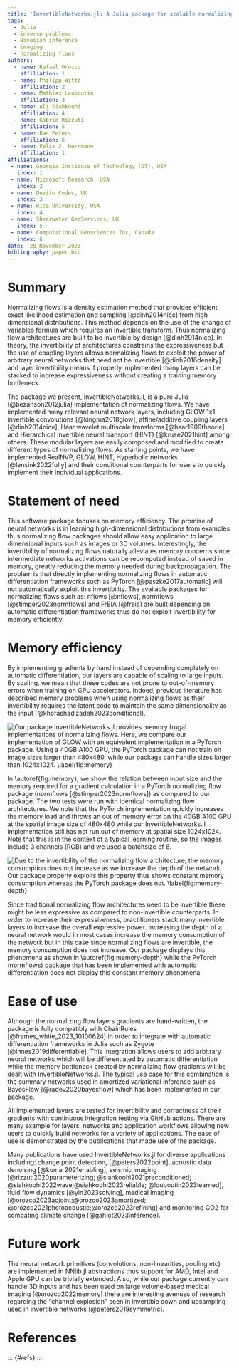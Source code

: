 ```yaml
---
title: 'InvertibleNetworks.jl: A Julia package for scalable normalizing flows'
tags:
  - Julia
  - inverse problems
  - Bayesian inference
  - imaging
  - normalizing flows
authors:
  - name: Rafael Orozco
    affiliation: 1
  - name: Philipp Witte
    affiliation: 2
  - name: Mathias Louboutin
    affiliation: 3
  - name: Ali Siahkoohi
    affiliation: 4
  - name: Gabrio Rizzuti
    affiliation: 5
  - name: Bas Peters
    affiliation: 6
  - name: Felix J. Herrmann
    affiliation: 1
affiliations:
 - name: Georgia Institute of Technology (GT), USA
   index: 1
 - name: Microsoft Research, USA
   index: 2
 - name: Devito Codes, UK
   index: 3
 - name: Rice University, USA
   index: 4
 - name: Shearwater GeoServices, UK
   index: 5
 - name: Computational Geosciences Inc, Canada
   index: 6
date:  28 November 2023  
bibliography: paper.bib
---
```


# Summary

Normalizing flows is a density estimation method that provides efficient exact likelihood estimation and sampling [@dinh2014nice] from high dimensional distributions. This method depends on the use of the change of variables formula which requires an invertible transform. Thus normalizing flow architectures are built to be invertible by design [@dinh2014nice]. In theory, the invertibility of architectures constrains the expressiveness but the use of coupling layers allows normalizing flows to exploit the power of arbitrary neural networks that need not be invertible [@dinh2016density] and layer invertibility means if properly implemented many layers can be stacked to increase expressiveness without creating a training memory bottleneck.  

The package we present, InvertibleNetworks.jl, is a pure Julia [@bezanson2012julia] implementation of normalizing flows. We have implemented many relevant neural network layers, including GLOW 1x1 invertible convolutions [@kingma2018glow], affine/additive coupling layers [@dinh2014nice], Haar wavelet multiscale transforms [@haar1909theorie] and Hierarchical invertible neural transport (HINT) [@kruse2021hint] among others. These modular layers are easily composed and modified to create different types of normalizing flows. As starting points, we have implemented RealNVP, GLOW, HINT, Hyperbolic networks [@lensink2022fully] and their conditional counterparts for users to quickly implement their individual applications. 

# Statement of need

This software package focuses on memory efficiency. The promise of neural networks is in learning high-dimensional distributions from examples thus normalizing flow packages should allow easy application to large dimensional inputs such as images or 3D volumes. Interestingly, the invertibility of normalizing flows naturally alleviates memory concerns since intermediate networks activations can be recomputed instead of saved in memory, greatly reducing the memory needed during backpropagation. The problem is that directly implementing normalizing flows in automatic differentiation frameworks such as PyTorch [@paszke2017automatic] will not automatically exploit this invertibility. The available packages for normalizing flows such as: nflows [@nflows], normflows [@stimper2023normflows] and FrEIA [@freia] are built depending on automatic differentiation frameworks thus do not exploit invertibility for memory efficiently. 

# Memory efficiency
By implementing gradients by hand instead of depending completely on automatic differentiation, our layers are capable of scaling to large inputs. By scaling, we mean that these codes are not prone to out-of-memory errors when training on GPU accelerators. Indeed, previous literature has described memory problems when using normalizing flows as their invertibility requires the latent code to maintain the same dimensionality as the input [@khorashadizadeh2023conditional].

![Our package InvertibleNetworks.jl provides memory frugal implementations of normalizing flows. Here, we compare our implementation of GLOW with an equivalent implementation in a PyTorch package.  Using a 40GB A100 GPU, the PyTorch package can not train on image sizes larger than 480x480,  while our package can handle sizes larger than 1024x1024.
\label{fig:memory}](./figs/mem_used_new.png)

In \autoref{fig:memory}, we show the relation between input size and the memory required for a gradient calculation in a PyTorch normalizing flow package (normflows [@stimper2023normflows]) as compared to our package. The two tests were run with identical normalizing flow architectures. We note that the PyTorch implementation quickly increases the memory load and throws an out of memory error on the 40GB A100 GPU at the spatial image size of 480x480 while our InvertibleNetworks.jl implementation still has not run out of memory at spatial size 1024x1024. Note that this is in the context of a typical learning routine, so the images include 3 channels (RGB) and we used a batchsize of 8. 

![Due to the invertibility of the normalizing flow architecture, the memory consumption does not increase as we increase the depth of the network. Our package properly exploits this property thus shows constant memory consumption whereas the PyTorch package does not. 
\label{fig:memory-depth}](./figs/mem_used_new_depth.png)


Since traditional normalizing flow architectures need to be invertible these might be less expressive as compared to non-invertible counterparts. In order to increase their expressiveness, practitioners stack many invertible layers to increase the overall expressive power. Increasing the depth of a neural network would in most cases increase the memory consumption of the network but in this case since normalizing flows are invertible, the memory consumption does not increase. Our package displays this phenomena as shown in \autoref{fig:memory-depth} while the PyTorch (normflows) package that has been implemented with automatic differentiation does not display this constant memory phenomena. 

# Ease of use
Although the normalizing flow layers gradients are hand-written, the package is fully compatibly with ChainRules [@frames_white_2023_10100624] in order to integrate with automatic differentiation frameworks in Julia such as Zygote [@innes2019differentiable]. This integration allows users to add arbitrary neural networks which will be differentiated by automatic differentiation while the memory bottleneck created by normalizing flow gradients will be dealt with InvertibleNetworks.jl. The typical use case for this combination is the summary networks used in amortized variational inference such as BayesFlow [@radev2020bayesflow] which has been implemented in our package. 

All implemented layers are tested for invertibility and correctness of their gradients with continuous integration testing via GitHub actions.  There are many example for layers, networks and  application workflows allowing new users to quickly build networks for a variety of applications. The ease of use is demonstrated by the publications that made use of the package.

Many publications have used InvertibleNetworks.jl for diverse applications including: change point detection, [@peters2022point], acoustic data denoising [@kumar2021enabling], seismic imaging [@rizzuti2020parameterizing; @siahkoohi2021preconditioned; @siahkoohi2022wave;@siahkoohi2023reliable; @louboutin2023learned], fluid flow dynamics [@yin2023solving], medical imaging [@orozco2023adjoint;@orozco2023amortized; @orozco2021photoacoustic;@orozco2023refining] and monitoring CO2 for combating climate change [@gahlot2023inference].

# Future work
The neural network primitives (convolutions, non-linearities, pooling etc) are implemented in NNlib.jl abstractions thus support for AMD, Intel and Apple GPU can be trivially extended. Also, while our package currently can handle 3D inputs and has been used on large volume-based medical imaging [@orozco2022memory] there are interesting avenues of research regarding the "channel explosion" seen in invertible down and upsampling used in invertible networks [@peters2019symmetric]. 



# References

::: {#refs}
:::

